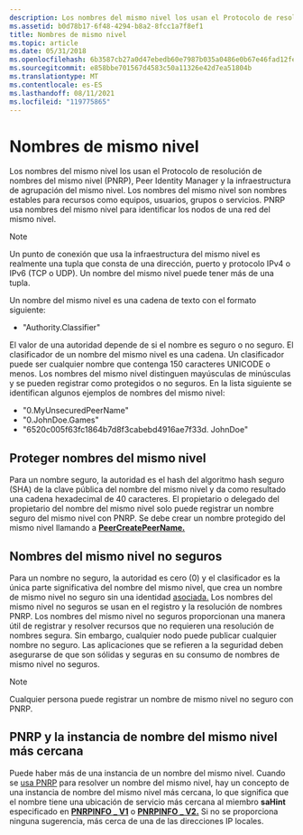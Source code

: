 ```yaml
---
description: Los nombres del mismo nivel los usan el Protocolo de resolución de nombres del mismo nivel (PNRP), Peer Identity Manager y la infraestructura de agrupación del mismo nivel.
ms.assetid: b0d78b17-6f48-4294-b8a2-8fcc1a7f8ef1
title: Nombres de mismo nivel
ms.topic: article
ms.date: 05/31/2018
ms.openlocfilehash: 6b3587cb27a0d47ebedb60e7987b035a0486e0b67e46fad12fe4673e490268be
ms.sourcegitcommit: e858bbe701567d4583c50a11326e42d7ea51804b
ms.translationtype: MT
ms.contentlocale: es-ES
ms.lasthandoff: 08/11/2021
ms.locfileid: "119775865"
---
```

# <a name="peer-names"></a>Nombres de mismo nivel

Los nombres del mismo nivel los usan el Protocolo de resolución de nombres del mismo nivel (PNRP), Peer Identity Manager y la infraestructura de agrupación del mismo nivel. Los nombres del mismo nivel son nombres estables para recursos como equipos, usuarios, grupos o servicios. PNRP usa nombres del mismo nivel para identificar los nodos de una red del mismo nivel.

> [!Note]  
> Un punto de conexión que usa la infraestructura del mismo nivel es realmente una tupla que consta de una dirección, puerto y protocolo IPv4 o IPv6 (TCP o UDP). Un nombre del mismo nivel puede tener más de una tupla.

 

Un nombre del mismo nivel es una cadena de texto con el formato siguiente:

-   "Authority.Classifier"

El valor de una autoridad depende de si el nombre es seguro o no seguro. El clasificador de un nombre del mismo nivel es una cadena. Un clasificador puede ser cualquier nombre que contenga 150 caracteres UNICODE o menos. Los nombres del mismo nivel distinguen mayúsculas de minúsculas y se pueden registrar como protegidos o no seguros. En la lista siguiente se identifican algunos ejemplos de nombres del mismo nivel:

-   "0.MyUnsecuredPeerName"
-   "0.JohnDoe.Games"
-   "6520c005f63fc1864b7d8f3cabebd4916ae7f33d. JohnDoe"

## <a name="secure-peer-names"></a>Proteger nombres del mismo nivel

Para un nombre seguro, la autoridad es el hash del algoritmo hash seguro (SHA) de la clave pública del nombre del mismo nivel y da como resultado una cadena hexadecimal de 40 caracteres. El propietario o delegado del propietario del nombre del mismo nivel solo puede registrar un nombre seguro del mismo nivel con PNRP. Se debe crear un nombre protegido del mismo nivel llamando a [**PeerCreatePeerName.**](/windows/desktop/api/P2P/nf-p2p-peercreatepeername)

## <a name="unsecured-peer-names"></a>Nombres del mismo nivel no seguros

Para un nombre no seguro, la autoridad es cero (0) y el clasificador es la única parte significativa del nombre del mismo nivel, que crea un nombre de mismo nivel no seguro sin una identidad [asociada.](identity-manager-api.md) Los nombres del mismo nivel no seguros se usan en el registro y la resolución de nombres PNRP. Los nombres del mismo nivel no seguros proporcionan una manera útil de registrar y resolver recursos que no requieren una resolución de nombres segura. Sin embargo, cualquier nodo puede publicar cualquier nombre no seguro. Las aplicaciones que se refieren a la seguridad deben asegurarse de que son sólidas y seguras en su consumo de nombres de mismo nivel no seguros.

> [!Note]  
> Cualquier persona puede registrar un nombre de mismo nivel no seguro con PNRP.

 

## <a name="pnrp-and-the-nearest-peer-name-instance"></a>PNRP y la instancia de nombre del mismo nivel más cercana

Puede haber más de una instancia de un nombre del mismo nivel. Cuando se [usa PNRP](pnrp-namespace-provider-api.md) para resolver un nombre  del mismo nivel, hay un concepto de una instancia de nombre del mismo nivel más cercana, lo que significa que el nombre tiene una ubicación de servicio más cercana al miembro **saHint** especificado en [**PNRPINFO \_ V1**](/windows/desktop/api/Pnrpns/ns-pnrpns-pnrpinfo_v1) o [**PNRPINFO \_ V2.**](/previous-versions/windows/desktop/legacy/aa371671(v=vs.85)) Si no se proporciona ninguna sugerencia, más cerca de una de las direcciones IP locales.

 

 
